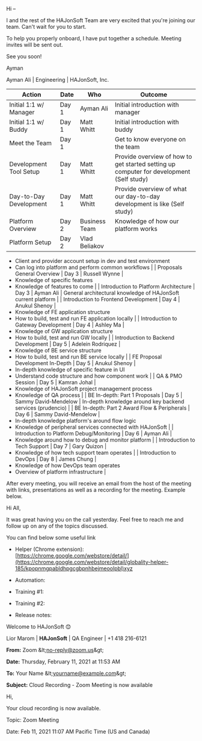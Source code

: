 Hi –

I and the rest of the HAJonSoft Team are very excited that you&#39;re joining our team. Can&#39;t wait for you to start.

To help you properly onboard, I have put together a schedule. Meeting invites will be sent out.

See you soon!

Ayman

Ayman Ali | Engineering | HAJonSoft, Inc.

| Action | Date | Who | Outcome |
| --- | --- | --- | --- |
| Initial 1:1 w/ Manager | Day 1 | Ayman Ali | Initial introduction with manager |
| Initial 1:1 w/ Buddy | Day 1 | Matt Whitt | Initial introduction with buddy |
| Meet the Team | Day 1 | | Get to know everyone on the team |
| Development Tool Setup | Day 1 | Matt Whitt | Provide overview of how to get started setting up computer for development (Self study) |
| Day-to-Day Development | Day 1 | Matt Whitt | Provide overview of what our day-to-day development is like (Self study) |
| Platform Overview | Day 2 | Business Team | Knowledge of how our platform works |
| Platform Setup | Day 2 | Vlad Beliakov |
- Client and provider account setup in dev and test environment
- Can log into platform and perform common workflows
 |
| Proposals General Overview | Day 3 | Russell Wynne |
- Knowledge of specific features
- Knowledge of features to come
 |
| Introduction to Platform Architecture | Day 3 | Ayman Ali | General architectural knowledge of HAJonSoft current platform |
| Introduction to Frontend Development | Day 4 | Anukul Shenoy |
- Knowledge of FE application structure
- How to build, test and run FE application locally
 |
| Introduction to Gateway Development | Day 4 | Ashley Ma |
- Knowledge of GW application structure
- How to build, test and run GW locally
 |
| Introduction to Backend Development | Day 5 | Adelein Rodriquez |
- Knowledge of BE service structure
- How to build, test and run BE service locally
 |
| FE Proposal Development In-Depth | Day 5 | Anukul Shenoy |
- In-depth knowledge of specific feature in UI
- Understand code structure and how component work
 |
| QA &amp; PMO Session | Day 5 | Kamran Johal |
- Knowledge of HAJonSoft project management process
- Knowledge of QA process
 |
| BE In-depth: Part 1 Proposals | Day 5 | Sammy David-Mendelow | In-depth knowledge around key backend services (prudencio) |
| BE In-depth: Part 2 Award Flow &amp; Peripherals | Day 6 | Sammy David-Mendelow |
- In-depth knowledge platform&#39;s around flow logic
- Knowledge of peripheral services connected with HAJonSoft
 |
| Introduction to Platform Debug/Monitoring | Day 6 | Ayman Ali |
- Knowledge around how to debug and monitor platform
 |
| Introduction to Tech Support | Day 7 | Gary Quizon |
- Knowledge of how tech support team operates
 |
| Introduction to DevOps | Day 8 | James Chung |
- Knowledge of how DevOps team operates
- Overview of platform infrastructure
 |

After every meeting, you will receive an email from the host of the meeting with links, presentations as well as a recording for the meeting. Example below.

Hi All,

It was great having you on the call yesterday. Feel free to reach me and follow up on any of the topics discussed.

You can find below some useful link

- Helper (Chrome extension): [https://chrome.google.com/webstore/detail/](https://chrome.google.com/webstore/detail/globality-helper-185/kpopnmgpabldhpgcgbpnhbejmeoolpbl)xyz
- Automation:

- Training #1:
- Training #2:
- Release notes:

Welcome to HAJonSoft 😊

Lior Marom | **HAJonSoft** | QA Engineer | +1 418 216-6121

**From:** Zoom \&lt;no-reply@zoom.us\&gt;

**Date:** Thursday, February 11, 2021 at 11:53 AM

**To:** Your Name \&lt;yourname@example.com\&gt;

**Subject:** Cloud Recording - Zoom Meeting is now available

Hi,

Your cloud recording is now available.

Topic: Zoom Meeting

Date: Feb 11, 2021 11:07 AM Pacific Time (US and Canada)